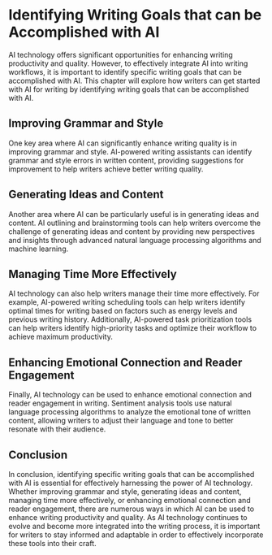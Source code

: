 Identifying Writing Goals that can be Accomplished with AI
==========================================================================================================

AI technology offers significant opportunities for enhancing writing productivity and quality. However, to effectively integrate AI into writing workflows, it is important to identify specific writing goals that can be accomplished with AI. This chapter will explore how writers can get started with AI for writing by identifying writing goals that can be accomplished with AI.

Improving Grammar and Style
---------------------------

One key area where AI can significantly enhance writing quality is in improving grammar and style. AI-powered writing assistants can identify grammar and style errors in written content, providing suggestions for improvement to help writers achieve better writing quality.

Generating Ideas and Content
----------------------------

Another area where AI can be particularly useful is in generating ideas and content. AI outlining and brainstorming tools can help writers overcome the challenge of generating ideas and content by providing new perspectives and insights through advanced natural language processing algorithms and machine learning.

Managing Time More Effectively
------------------------------

AI technology can also help writers manage their time more effectively. For example, AI-powered writing scheduling tools can help writers identify optimal times for writing based on factors such as energy levels and previous writing history. Additionally, AI-powered task prioritization tools can help writers identify high-priority tasks and optimize their workflow to achieve maximum productivity.

Enhancing Emotional Connection and Reader Engagement
----------------------------------------------------

Finally, AI technology can be used to enhance emotional connection and reader engagement in writing. Sentiment analysis tools use natural language processing algorithms to analyze the emotional tone of written content, allowing writers to adjust their language and tone to better resonate with their audience.

Conclusion
----------

In conclusion, identifying specific writing goals that can be accomplished with AI is essential for effectively harnessing the power of AI technology. Whether improving grammar and style, generating ideas and content, managing time more effectively, or enhancing emotional connection and reader engagement, there are numerous ways in which AI can be used to enhance writing productivity and quality. As AI technology continues to evolve and become more integrated into the writing process, it is important for writers to stay informed and adaptable in order to effectively incorporate these tools into their craft.
